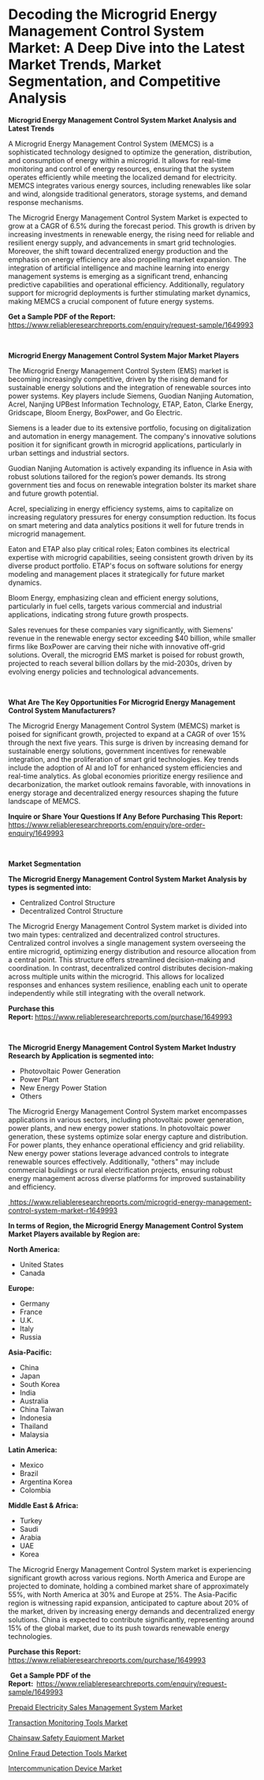 <p><h1>Decoding the Microgrid Energy Management Control System Market: A Deep Dive into the Latest Market Trends, Market Segmentation, and Competitive Analysis</h1></p><p><strong>Microgrid Energy Management Control System Market Analysis and Latest Trends</strong></p>
<p><p>A Microgrid Energy Management Control System (MEMCS) is a sophisticated technology designed to optimize the generation, distribution, and consumption of energy within a microgrid. It allows for real-time monitoring and control of energy resources, ensuring that the system operates efficiently while meeting the localized demand for electricity. MEMCS integrates various energy sources, including renewables like solar and wind, alongside traditional generators, storage systems, and demand response mechanisms.</p><p>The Microgrid Energy Management Control System Market is expected to grow at a CAGR of 6.5% during the forecast period. This growth is driven by increasing investments in renewable energy, the rising need for reliable and resilient energy supply, and advancements in smart grid technologies. Moreover, the shift toward decentralized energy production and the emphasis on energy efficiency are also propelling market expansion. The integration of artificial intelligence and machine learning into energy management systems is emerging as a significant trend, enhancing predictive capabilities and operational efficiency. Additionally, regulatory support for microgrid deployments is further stimulating market dynamics, making MEMCS a crucial component of future energy systems.</p></p>
<p><strong>Get a Sample PDF of the Report:&nbsp;</strong> <a href="https://www.reliableresearchreports.com/enquiry/request-sample/1649993?utm_campaign=38&utm_medium=2&utm_source=Github&utm_content=ia&utm_term=26092024&utm_id=microgrid-energy-management-control-system">https://www.reliableresearchreports.com/enquiry/request-sample/1649993</a></p>
<p>&nbsp;</p>
<p><strong>Microgrid Energy Management Control System Major Market Players</strong></p>
<p><p>The Microgrid Energy Management Control System (EMS) market is becoming increasingly competitive, driven by the rising demand for sustainable energy solutions and the integration of renewable sources into power systems. Key players include Siemens, Guodian Nanjing Automation, Acrel, Nanjing UPBest Information Technology, ETAP, Eaton, Clarke Energy, Gridscape, Bloom Energy, BoxPower, and Go Electric.</p><p>Siemens is a leader due to its extensive portfolio, focusing on digitalization and automation in energy management. The company's innovative solutions position it for significant growth in microgrid applications, particularly in urban settings and industrial sectors.</p><p>Guodian Nanjing Automation is actively expanding its influence in Asia with robust solutions tailored for the region’s power demands. Its strong government ties and focus on renewable integration bolster its market share and future growth potential.</p><p>Acrel, specializing in energy efficiency systems, aims to capitalize on increasing regulatory pressures for energy consumption reduction. Its focus on smart metering and data analytics positions it well for future trends in microgrid management.</p><p>Eaton and ETAP also play critical roles; Eaton combines its electrical expertise with microgrid capabilities, seeing consistent growth driven by its diverse product portfolio. ETAP's focus on software solutions for energy modeling and management places it strategically for future market dynamics.</p><p>Bloom Energy, emphasizing clean and efficient energy solutions, particularly in fuel cells, targets various commercial and industrial applications, indicating strong future growth prospects. </p><p>Sales revenues for these companies vary significantly, with Siemens' revenue in the renewable energy sector exceeding $40 billion, while smaller firms like BoxPower are carving their niche with innovative off-grid solutions. Overall, the microgrid EMS market is poised for robust growth, projected to reach several billion dollars by the mid-2030s, driven by evolving energy policies and technological advancements.</p></p>
<p>&nbsp;</p>
<p><strong>What Are The Key Opportunities For Microgrid Energy Management Control System Manufacturers?</strong></p>
<p><p>The Microgrid Energy Management Control System (MEMCS) market is poised for significant growth, projected to expand at a CAGR of over 15% through the next five years. This surge is driven by increasing demand for sustainable energy solutions, government incentives for renewable integration, and the proliferation of smart grid technologies. Key trends include the adoption of AI and IoT for enhanced system efficiencies and real-time analytics. As global economies prioritize energy resilience and decarbonization, the market outlook remains favorable, with innovations in energy storage and decentralized energy resources shaping the future landscape of MEMCS.</p></p>
<p><strong>Inquire or Share Your Questions If Any Before Purchasing This Report:</strong> <a href="https://www.reliableresearchreports.com/enquiry/pre-order-enquiry/1649993?utm_campaign=38&utm_medium=2&utm_source=Github&utm_content=ia&utm_term=26092024&utm_id=microgrid-energy-management-control-system">https://www.reliableresearchreports.com/enquiry/pre-order-enquiry/1649993</a></p>
<p>&nbsp;</p>
<p><strong>Market Segmentation</strong></p>
<p><strong>The Microgrid Energy Management Control System Market Analysis by types is segmented into:</strong></p>
<p><ul><li>Centralized Control Structure</li><li>Decentralized Control Structure</li></ul></p>
<p><p>The Microgrid Energy Management Control System market is divided into two main types: centralized and decentralized control structures. Centralized control involves a single management system overseeing the entire microgrid, optimizing energy distribution and resource allocation from a central point. This structure offers streamlined decision-making and coordination. In contrast, decentralized control distributes decision-making across multiple units within the microgrid. This allows for localized responses and enhances system resilience, enabling each unit to operate independently while still integrating with the overall network.</p></p>
<p><strong>Purchase this Report:&nbsp;</strong><a href="https://www.reliableresearchreports.com/purchase/1649993?utm_campaign=38&utm_medium=2&utm_source=Github&utm_content=ia&utm_term=26092024&utm_id=microgrid-energy-management-control-system">https://www.reliableresearchreports.com/purchase/1649993</a></p>
<p>&nbsp;</p>
<p><strong>The Microgrid Energy Management Control System Market Industry Research by Application is segmented into:</strong></p>
<p><ul><li>Photovoltaic Power Generation</li><li>Power Plant</li><li>New Energy Power Station</li><li>Others</li></ul></p>
<p><p>The Microgrid Energy Management Control System market encompasses applications in various sectors, including photovoltaic power generation, power plants, and new energy power stations. In photovoltaic power generation, these systems optimize solar energy capture and distribution. For power plants, they enhance operational efficiency and grid reliability. New energy power stations leverage advanced controls to integrate renewable sources effectively. Additionally, "others" may include commercial buildings or rural electrification projects, ensuring robust energy management across diverse platforms for improved sustainability and efficiency.</p></p>
<p><a href="https://www.reliableresearchreports.com/microgrid-energy-management-control-system-market-r1649993?utm_campaign=38&utm_medium=2&utm_source=Github&utm_content=ia&utm_term=26092024&utm_id=microgrid-energy-management-control-system">&nbsp;https://www.reliableresearchreports.com/microgrid-energy-management-control-system-market-r1649993</a></p>
<p><strong>In terms of Region, the Microgrid Energy Management Control System Market Players available by Region are:</strong></p>
<p>
    <p> <strong> North America: </strong>
        <ul>
            <li>United States</li>
            <li>Canada</li>
        </ul>
        </p> 
    <p> <strong> Europe: </strong>
        <ul>
            <li>Germany</li>
            <li>France</li>
            <li>U.K.</li>
            <li>Italy</li>
            <li>Russia</li>
        </ul>
        </p> 
    <p> <strong> Asia-Pacific: </strong>
        <ul>
            <li>China</li>
            <li>Japan</li>
            <li>South Korea</li>
            <li>India</li>
            <li>Australia</li>
            <li>China Taiwan</li>
            <li>Indonesia</li>
            <li>Thailand</li>
            <li>Malaysia</li>
        </ul>
        </p> 
    <p> <strong> Latin America: </strong>
        <ul>
            <li>Mexico</li>
            <li>Brazil</li>
            <li>Argentina Korea</li>
            <li>Colombia</li>
        </ul>
        </p> 
    <p> <strong> Middle East & Africa: </strong>
        <ul>
            <li>Turkey</li>
            <li>Saudi</li>
            <li>Arabia</li>
            <li>UAE</li>
            <li>Korea</li>
        </ul>
    </p>
    </p>
<p><p>The Microgrid Energy Management Control System market is experiencing significant growth across various regions. North America and Europe are projected to dominate, holding a combined market share of approximately 55%, with North America at 30% and Europe at 25%. The Asia-Pacific region is witnessing rapid expansion, anticipated to capture about 20% of the market, driven by increasing energy demands and decentralized energy solutions. China is expected to contribute significantly, representing around 15% of the global market, due to its push towards renewable energy technologies.</p></p>
<p><strong>Purchase this Report: </strong><a href="https://www.reliableresearchreports.com/purchase/1649993?utm_campaign=38&utm_medium=2&utm_source=Github&utm_content=ia&utm_term=26092024&utm_id=microgrid-energy-management-control-system">https://www.reliableresearchreports.com/purchase/1649993</a></p>
<p>&nbsp;<strong>Get a Sample PDF of the Report:&nbsp;&nbsp;</strong><a href="https://www.reliableresearchreports.com/enquiry/request-sample/1649993?utm_campaign=38&utm_medium=2&utm_source=Github&utm_content=ia&utm_term=26092024&utm_id=microgrid-energy-management-control-system">https://www.reliableresearchreports.com/enquiry/request-sample/1649993</a></p>
<p><strong></strong></p>
<p><p><a href="https://github.com/arionmp/Market-Research-Report-List-5/blob/main/prepaid-electricity-sales-management-system-market.md?utm_campaign=38&utm_medium=2&utm_source=Github&utm_content=ia&utm_term=26092024&utm_id=microgrid-energy-management-control-system">Prepaid Electricity Sales Management System Market</a></p><p><a href="https://www.linkedin.com/pulse/transaction-monitoring-tools-market-segmentation-geographical-yqkqf?utm_campaign=38&utm_medium=2&utm_source=Github&utm_content=ia&utm_term=26092024&utm_id=microgrid-energy-management-control-system">Transaction Monitoring Tools Market</a></p><p><a href="https://issuu.com/reportprime-2/docs/chainsaw-safety-equipment-market-si_1292294a6fa217?utm_campaign=38&utm_medium=2&utm_source=Github&utm_content=ia&utm_term=26092024&utm_id=microgrid-energy-management-control-system">Chainsaw Safety Equipment Market</a></p><p><a href="https://www.linkedin.com/pulse/online-fraud-detection-tools-market-share-new-trends-analysis-aydpf?utm_campaign=38&utm_medium=2&utm_source=Github&utm_content=ia&utm_term=26092024&utm_id=microgrid-energy-management-control-system">Online Fraud Detection Tools Market</a></p><p><a href="https://issuu.com/reportprime-2/docs/intercommunication-device-market-si_d35bc0754da199?utm_campaign=38&utm_medium=2&utm_source=Github&utm_content=ia&utm_term=26092024&utm_id=microgrid-energy-management-control-system">Intercommunication Device Market</a></p></p>